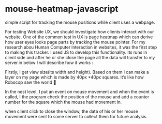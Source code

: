 # mouse-heatmap-javascript
simple script for tracking the mouse positions while client uses a webpage.

For testing Website  UX, we should investigate how clients interact with our website. One of the common test in UX is page heatmap which can derive how user eyes looks page parts by tracking the mouse pointer. For my research abou Human Computer Interaction in websites, it was the first step to making this tracker. I used JS to develop this functionality. Its runs in client side and after he or she close the page all the data will transfer to my server.in below I will describe how it works :


Firstly, I get view size(its width and height). Based on them I can make a layer on my page which is made by 40px *40px squares. It’s like how Robocop saw the world 🙂

In the nest level, I put an event on mouse movement and when the event is called, I the program check the position of the mouse and add a counter number for the square which the mouse had movement in.

when client click to close the window, the data of his or her mouse movement were sent to some server to collect them for future analysis.
